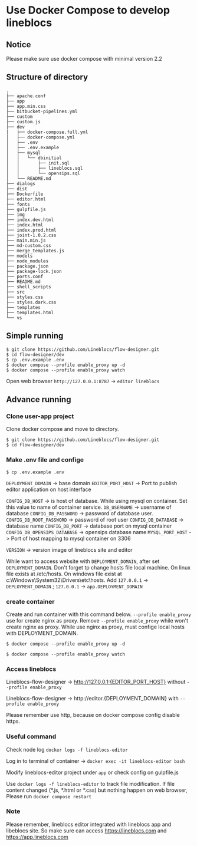 # Use Docker Compose to develop lineblocs

## Notice
Please make sure use docker compose with minimal version 2.2

## Structure of directory
```shell
.
├── apache.conf
├── app
├── app.min.css
├── bitbucket-pipelines.yml
├── custom
├── custom.js
├── dev
|	├── docker-compose.full.yml
│	├── docker-compose.yml
│	├── .env
│	├── .env.example
│	├── mysql
│	│   └── dbinitial
│	│       ├── init.sql
│	│       ├── lineblocs.sql
│	│       └── opensips.sql
│	└── README.md
├── dialogs
├── dist
├── Dockerfile
├── editor.html
├── fonts
├── gulpfile.js
├── img
├── index.dev.html
├── index.html
├── index.prod.html
├── joint-1.0.2.css
├── main.min.js
├── md-custom.css
├── merge_templates.js
├── models
├── node_modules
├── package.json
├── package-lock.json
├── ports.conf
├── README.md
├── shell_scripts
├── src
├── styles.css
├── styles.dark.css
├── templates
├── templates.html
└── vs
```

## Simple running
```shell
$ git clone https://github.com/Lineblocs/flow-designer.git
$ cd flow-designer/dev
$ cp .env.example .env
$ docker compose --profile enable_proxy up -d
$ docker compose --profile enable_proxy watch
```
 Open web browser 
`http://127.0.0.1:8787`   -> `editor lineblocs`

## Advance running

### Clone user-app project 
Clone docker compose and move to directory.
```shell
$ git clone https://github.com/Lineblocs/flow-designer.git
$ cd flow-designer/dev
```

### Make .env file and confige
```shell
$ cp .env.example .env
```
`DEPLOYMENT_DOMAIN` -> base domain 
`EDITOR_PORT_HOST` -> Port to publish editor application on host interface

`CONFIG_DB_HOST` -> is host of database. While using mysql on container. Set this value to name of container service.
`DB_USERNAME` -> username of database
`CONFIG_DB_PASSWORD` -> password of database user.
`CONFIG_DB_ROOT_PASSWORD` -> password of root user
`CONFIG_DB_DATABASE` -> database name
`CONFIG_DB_PORT` -> database port on mysql container
`CONFIG_DB_OPENSIPS_DATABASE` -> opensips database name
`MYSQL_PORT_HOST` -> Port of host mapping to mysql container on 3306

`VERSION` -> version image of lineblocs site and editor

While want to access website with `DEPLOYMENT_DOMAIN`, after set `DEPLOYMENT_DOMAIN`. Don't forget tp change hosts file local machine. On linux file exists at /etc/hosts. On windows file exist at c:\Windows\System32\Drivers\etc\hosts. Add `127.0.0.1` -> `DEPLOYMENT_DOMAIN`  ;  `127.0.0.1` -> `app.DEPLOYMENT_DOMAIN`


###  create container
Create and run container with this command below. 
`--profile enable_proxy` use for create nginx as proxy. Remove `--profile enable_proxy` while won't create nginx as proxy. While use nginx as proxy, must confige local hosts with DEPLOYMENT_DOMAIN. 

```shell
$ docker compose --profile enable_proxy up -d
```
```shell
$ docker compose --profile enable_proxy watch
```

### Access lineblocs
Lineblocs-flow-designer -> http://127.0.0.1:{EDITOR_PORT_HOST}  without `--profile enable_proxy`

Lineblocs-flow-designer -> http://editor.{DEPLOYMENT_DOMAIN}  with `--profile enable_proxy`

Please remember use http, because on docker compose config disable https.

### Useful command
Check node log  `docker logs -f lineblocs-editor`

Log in to terminal of container  -> `docker exec -it lineblocs-editor bash`

Modify lineblocs-editor project under `app` or check config on gulpfile.js

Use `docker logs -f lineblocs-editor` to track file modification. If file content changed (*.js, *.html or *.css) but nothing happen on web browser, Please run `docker compose restart`
### Note
Please remember, lineblocs editor integrated with lineblocs app and libeblocs site. So make sure can access https://lineblocs.com and https://app.lineblocs.com
